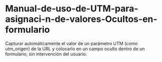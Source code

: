 # Manual-de-uso-de-UTM-para-asignaci-n-de-valores-Ocultos-en-formulario
Capturar automáticamente el valor de un parámetro UTM (como utm_origen) de la URL y colocarlo en un campo oculto dentro de un formulario, sin intervención del usuario.
